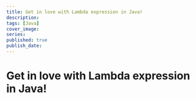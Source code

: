```yaml
---
title: Get in love with Lambda expression in Java!
description: 
tags: [Java]
cover_image:
series: 
published: true
publish_date: 
---
```

# Get in love with Lambda expression in Java!

